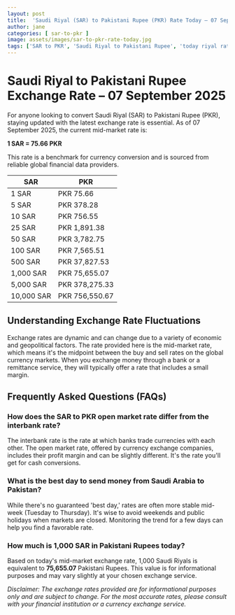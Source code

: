 ```yaml
---
layout: post
title:  'Saudi Riyal (SAR) to Pakistani Rupee (PKR) Rate Today – 07 September 2025'
author: jane
categories: [ sar-to-pkr ]
image: assets/images/sar-to-pkr-rate-today.jpg
tags: ['SAR to PKR', 'Saudi Riyal to Pakistani Rupee', 'today riyal rate in pakistan', 'saudi riyal rate', 'open market riyal rate']
---
```


# Saudi Riyal to Pakistani Rupee Exchange Rate – 07 September 2025

For anyone looking to convert Saudi Riyal (SAR) to Pakistani Rupee (PKR), staying updated with the latest exchange rate is essential. As of 07 September 2025, the current mid-market rate is:

**1 SAR = 75.66 PKR**

This rate is a benchmark for currency conversion and is sourced from reliable global financial data providers.

| SAR | PKR |
| --- | --- |
| 1 SAR | PKR 75.66 |
| 5 SAR | PKR 378.28 |
| 10 SAR | PKR 756.55 |
| 25 SAR | PKR 1,891.38 |
| 50 SAR | PKR 3,782.75 |
| 100 SAR | PKR 7,565.51 |
| 500 SAR | PKR 37,827.53 |
| 1,000 SAR | PKR 75,655.07 |
| 5,000 SAR | PKR 378,275.33 |
| 10,000 SAR | PKR 756,550.67 |


## Understanding Exchange Rate Fluctuations

Exchange rates are dynamic and can change due to a variety of economic and geopolitical factors. The rate provided here is the mid-market rate, which means it's the midpoint between the buy and sell rates on the global currency markets. When you exchange money through a bank or a remittance service, they will typically offer a rate that includes a small margin.

## Frequently Asked Questions (FAQs)

### How does the SAR to PKR open market rate differ from the interbank rate?

The interbank rate is the rate at which banks trade currencies with each other. The open market rate, offered by currency exchange companies, includes their profit margin and can be slightly different. It's the rate you'll get for cash conversions.

### What is the best day to send money from Saudi Arabia to Pakistan?

While there's no guaranteed 'best day,' rates are often more stable mid-week (Tuesday to Thursday). It's wise to avoid weekends and public holidays when markets are closed. Monitoring the trend for a few days can help you find a favorable rate.

### How much is 1,000 SAR in Pakistani Rupees today?

Based on today's mid-market exchange rate, 1,000 Saudi Riyals is equivalent to **75,655.07** Pakistani Rupees. This value is for informational purposes and may vary slightly at your chosen exchange service.



*Disclaimer: The exchange rates provided are for informational purposes only and are subject to change. For the most accurate rates, please consult with your financial institution or a currency exchange service.*
